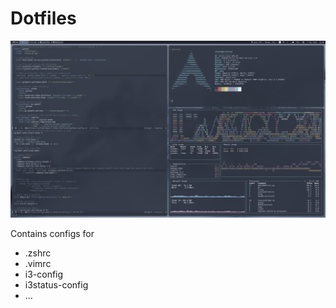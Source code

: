 # Dotfiles

![Screenshot](./scrot.png)

Contains configs for
* .zshrc
* .vimrc
* i3-config
* i3status-config
* ...
